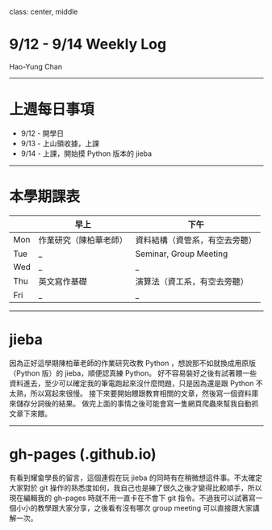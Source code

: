 class: center, middle

# 9/12 - 9/14 Weekly Log
Hao-Yung Chan

---

# 上週每日事項
* 9/12 - 開學日
* 9/13 - 上山領收據，上課
* 9/14 - 上課，開始摸 Python 版本的 jieba

---

# 本學期課表

|     | 早上 | 下午 |
|-----|------|------|
| Mon | 作業研究（陳柏華老師）| 資料結構（資管系，有空去旁聽） |
| Tue | _ | Seminar, Group Meeting |
| Wed | _ | _ |
| Thu | 英文寫作基礎 | 演算法（資工系，有空去旁聽） |
| Fri | _ | _ |

---

# jieba

因為正好這學期陳柏華老師的作業研究改教 Python ，想說那不如就換成用原版（Python 版）的 jieba，順便認真練 Python。
好不容易裝好之後有試著餵一些資料進去，至少可以確定我的筆電跑起來沒什麼問題，只是因為還是跟 Python 不太熟，所以寫起來很慢。
接下來要開始餵跟教育相關的文章，然後寫一個資料庫來儲存分詞後的結果。
做完上面的事情之後可能會寫一隻網頁爬蟲來幫我自動抓文章下來餵。


---

# gh-pages (<username>.github.io)

有看到耀畲學長的留言，這個連假在玩 jieba 的同時有在稍微想這件事。不太確定大家對於 git 操作的熟悉度如何，我自己也是練了很久之後才變得比較順手，所以現在編輯我的 gh-pages 時就不用一直卡在不會下 git 指令。不過我可以試著寫一個小小的教學跟大家分享，之後看有沒有哪次 group meeting 可以直接跟大家講解一次。
